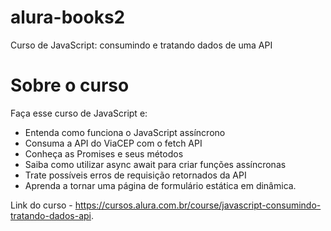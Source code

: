 # alura-books2
Curso de JavaScript: consumindo e tratando dados de uma API
# Sobre o curso
Faça esse curso de JavaScript e:
- Entenda como funciona o JavaScript assíncrono
- Consuma a API do ViaCEP com o fetch API
- Conheça as Promises e seus métodos
- Saiba como utilizar async await para criar funções assíncronas
- Trate possíveis erros de requisição retornados da API
- Aprenda a tornar uma página de formulário estática em dinâmica.

Link do curso - https://cursos.alura.com.br/course/javascript-consumindo-tratando-dados-api.
